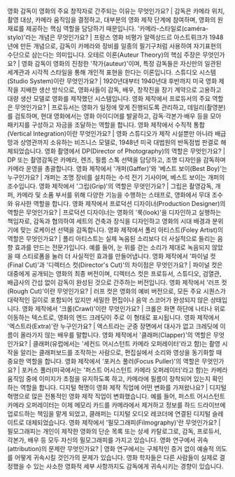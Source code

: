 영화 감독이 영화의 주요 창작자로 간주되는 이유는 무엇인가요?	| 감독은 카메라 위치, 촬영 대상, 카메라 움직임을 결정하고, 대부분의 영화 제작 단계에 참여하며, 영화의 원재료를 제공하는 핵심 역할을 담당하기 때문입니다.
'카메라-스타일로(caméra-stylo)'라는 개념은 무엇인가요?	| 프랑스 영화 비평가 알렉상드르 아스트뤼크가 1948년에 만든 개념으로, 감독이 카메라와 장비를 일종의 필기구처럼 사용하여 자기표현의 수단으로 삼는다는 의미입니다.
오테르 이론(Auteur Theory)의 핵심 주장은 무엇인가요?	| 영화 감독이 영화의 진정한 '작가(auteur)'이며, 특정 감독들은 자신만의 일관된 세계관과 시각적 스타일을 통해 개인적 표현을 한다는 이론입니다.
스튜디오 시스템(Studio System)이란 무엇인가요?	| 1920년대부터 1940년대 후반까지 미국 영화 제작을 지배한 생산 방식으로, 영화사들이 감독, 배우, 창작진을 장기 계약으로 고용하고 대량 생산 모델로 영화를 제작했던 시스템입니다.
영화 제작에서 프로듀서의 주요 역할은 무엇인가요?	| 프로듀서는 영화가 일정에 맞게 진행되도록 관리하고, 데일리(촬영분)를 검토하며, 현대 영화에서는 영화 아이디어를 발굴하고, 감독·각본가·배우 등을 모아 패키지를 구성하고 자금을 조달하는 역할을 합니다.
영화 제작에서 수직적 통합(Vertical Integration)이란 무엇인가요?	| 영화 스튜디오가 제작 시설뿐만 아니라 배급망과 상영관까지 소유하는 비즈니스 모델로, 1948년 미국 대법원의 반독점법 판결로 해체되었습니다.
영화 촬영에서 DP(Director of Photography)의 역할은 무엇인가요?	| DP 또는 촬영감독은 카메라, 렌즈, 필름 스톡 선택을 담당하고, 조명 디자인을 감독하며 카메라 운영을 총괄합니다.
영화 제작에서 '개퍼(Gaffer)'와 '베스트 보이(Best Boy)'는 누구인가요?	| 개퍼는 조명 장비를 설치하는 수석 전기 기사이며, 베스트 보이는 개퍼의 조수입니다.
영화 제작에서 '그립(Grip)'의 역할은 무엇인가요?	| 그립은 촬영감독, 개퍼, 카메라 및 소품 부서를 위해 다양한 기능을 수행하는 스태프로, 영화에서 무대 조수와 유사한 역할을 합니다.
영화 제작에서 프로덕션 디자이너(Production Designer)의 역할은 무엇인가요?	| 프로덕션 디자이너는 영화의 '룩(look)'을 디자인하고 실행하는 책임자로, 감독과 협의하여 세트의 건축과 장식을 디자인하고 영화의 시대 배경과 분위기에 맞는 로케이션 선택을 감독합니다.
영화 제작에서 폴리 아티스트(Foley Artist)의 역할은 무엇인가요?	| 폴리 아티스트는 실제 녹음된 소리보다 더 사실적으로 들리는 음향 효과를 만드는 전문가입니다. 예를 들어, 눈 위를 걷는 소리가 제대로 녹음되지 않았을 때 스티로폼을 눌러 더 사실적인 효과를 만들어냅니다.
영화 제작에서 '파이널 컷(Final Cut)'과 '디렉터스 컷(Director's Cut)'의 차이점은 무엇인가요?	| 파이널 컷은 대중에게 공개되는 영화의 최종 버전이며, 디렉터스 컷은 프로듀서, 스튜디오, 검열관, 배급사의 간섭 없이 감독이 완성된 것으로 간주하는 버전입니다.
영화 제작에서 '러프 컷(Rough Cut)'이란 무엇인가요?	| 러프 컷은 영화의 예비 버전으로, 모든 주요 시퀀스가 대략적인 길이로 포함되어 있지만 세밀한 편집이나 음악 스코어가 완성되지 않은 상태입니다.
영화 제작에서 '크롤(Crawl)'이란 무엇인가요?	| 크롤은 화면 하단에 나타나 위로 이동하는 텍스트로, 영화의 엔드 크레딧이 주로 이 형태로 표시됩니다.
영화 제작에서 '엑스트라(Extra)'란 누구인가요?	| 엑스트라는 군중 장면에서 대사가 없고 크레딧에 이름이 올라가지 않는 배우를 말합니다.
영화 제작에서 '클래퍼(Clapper)'의 역할은 무엇인가요?	| 클래퍼(유럽에서는 '세컨드 어시스턴트 카메라 오퍼레이터'라고 함)는 촬영 시작을 알리는 클래퍼보드를 조작하는 사람으로, 편집실에서 소리와 영상을 동기화할 때 중요한 역할을 합니다.
영화 제작에서 '포커스 풀러(Focus Puller)'의 역할은 무엇인가요?	| 포커스 풀러(미국에서는 '퍼스트 어시스턴트 카메라 오퍼레이터'라고 함)는 카메라 움직임 중에 이미지가 초점을 유지하도록 하고, 카메라에 필름이 장착되어 있는지 확인하는 역할을 합니다.
디지털 혁명이 영화 제작 직업에 어떤 변화를 가져왔나요?	| 디지털 혁명으로 많은 전통적인 영화 제작 직업이 변화했습니다. 예를 들어, 퍼스트 어시스턴트 카메라 오퍼레이터는 이제 메모리 카드를 카메라에서 제거하고 정보를 하드 드라이브에 업로드하는 책임을 맡게 되었고, 클래퍼는 디지털 오디오 레코더에 연결된 디지털 슬레이트로 대체되었습니다.
영화 제작에서 '필모그래피(Filmography)'란 무엇인가요?	| 필모그래피는 개인이 제작한 영화의 단순 목록 또는 상세 카탈로그로, 감독, 프로듀서, 각본가, 배우 등 모두 자신의 필모그래피를 가지고 있습니다.
영화 연구에서 귀속(attribution)의 문제란 무엇인가요?	| 영화 연구에서는 구체적인 증거 없이 예술적 의도를 어떻게 귀속시킬 것인가의 문제가 있습니다. 영화 학자들은 다른 사람들이 실제로 결정했을 수 있는 사소한 영화적 세부 사항까지도 감독에게 귀속시키는 경향이 있습니다.